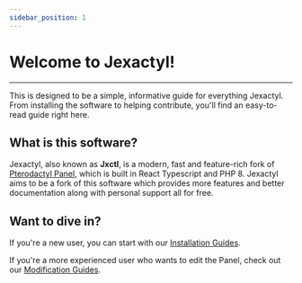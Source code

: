 ```yaml
---
sidebar_position: 1
---
```


# Welcome to Jexactyl!
***
This is designed to be a simple, informative guide for everything Jexactyl.
From installing the software to helping contribute, you'll find an easy-to-read
guide right here.

## What is this software?

Jexactyl, also known as **Jxctl**, is a modern, fast and feature-rich fork of 
[Pterodactyl Panel](https://github.com/pterodactyl/panel), which is built in
React Typescript and PHP 8. Jexactyl aims to be a fork of this software
which provides more features and better documentation along with personal
support all for free.

## Want to dive in?

If you're a new user, you can start with our [Installation Guides](http://localhost:3000/docs/placeholder).

If you're a more experienced user who wants to edit the Panel, check out our [Modification Guides](http://localhost:3000/docs/placeholder).


